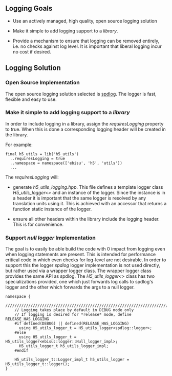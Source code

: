 ## Logging Goals

- Use an actively managed, high quality, open source logging solution

- Make it simple to add logging support to a *library*.

- Provide a mechanism to ensure that logging can be removed entirely,
  i.e. no checks against log level. It is important that liberal
  logging incur no cost if desired.

## Logging Solution

### Open Source Implementation

The open source logging solution selected is
[spdlog](https://github.com/gabime/spdlog). The logger is fast,
flexible and easy to use.

### Make it simple to add logging support to a *library*

In order to include logging in a library, assign the *requiresLogging*
property to true. When this is done a corresponding logging header
will be created in the library.

For example:

    final h5_utils = lib('h5_utils')
      ..requiresLogging = true
      ..namespace = namespace(['ebisu', 'h5', 'utils'])
      ...

The *requiresLogging* will:

- generate *h5_utils_logging.hpp*. This file defines a template logger
  class *H5_utils_logger<>* and an instance of the logger. Since the
  instance is in a header it is important that the same logger is
  resolved by any translation units using it. This is achieved with an
  accessor that returns a function static instance of the logger.

- ensure all other headers within the library include the logging
  header. This is for convenience.

### Support *null logger* Implementation

The goal is to easily be able build the code with 0 impact from
logging even when logging statements are present. This is intended for
performance critical code in which even checks for log-level are not
desirable. In order to support this the logger *spdlog* logger
implementation is not used directly, but rather used via a wrapper
logger class. The wrapper logger class provides the same API as
spdlog. The *H5_utils_logger<>* class has two specializations
provided, one which just forwards log calls to spdlog's logger and the
other which forwards the args to a null logger.

    namespace {
        ////////////////////////////////////////////////////////////////////////////////
        // Logging takes place by default in DEBUG mode only
        // If logging is desired for *release* mode, define RELEASE_HAS_LOGGING
        #if defined(DEBUG) || defined(RELEASE_HAS_LOGGING)
          using H5_utils_logger_t = H5_utils_logger<spdlog::logger>;
        #else
          using H5_utils_logger_t = H5_utils_logger<ebisu::logger::Null_logger_impl>;
          H5_utils_logger_t h5_utils_logger_impl;
        #endif

        H5_utils_logger_t::Logger_impl_t h5_utils_logger = H5_utils_logger_t::logger();
    }

